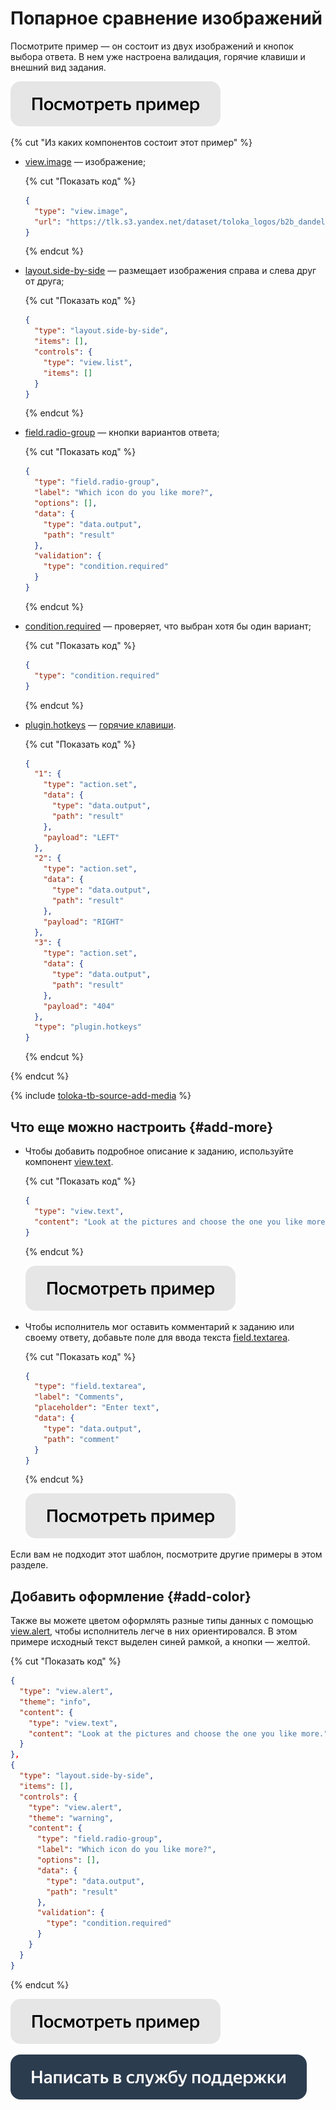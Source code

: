 # Попарное сравнение изображений

Посмотрите пример — он состоит из двух изображений и кнопок выбора ответа. В нем уже настроена валидация, горячие клавиши и внешний вид задания.

[![](../_images/buttons/view-example.svg)](https://ya.cc/t/tDog1HS73TUM4B)

{% cut "Из каких компонентов состоит этот пример" %}

- [view.image](../reference/view.image.md) — изображение;

  {% cut "Показать код" %}

  ```json
  {
    "type": "view.image",
    "url": "https://tlk.s3.yandex.net/dataset/toloka_logos/b2b_dandelion_icon.png"
  }
  ```

  {% endcut %}

- [layout.side-by-side](../reference/layout.side-by-side.md) — размещает изображения справа и слева друг от друга;

  {% cut "Показать код" %}

  ```json
  {
    "type": "layout.side-by-side",
    "items": [],
    "controls": {
      "type": "view.list",
      "items": []
    }
  }
  ```

  {% endcut %}

- [field.radio-group](../reference/field.radio-group.md) — кнопки вариантов ответа;

  {% cut "Показать код" %}

  ```json
  {
    "type": "field.radio-group",
    "label": "Which icon do you like more?",
    "options": [],
    "data": {
      "type": "data.output",
      "path": "result"
    },
    "validation": {
      "type": "condition.required"
    }
  }
  ```

  {% endcut %}

- [condition.required](../reference/condition.required.md) — проверяет, что выбран хотя бы один вариант;

  {% cut "Показать код" %}

  ```json
  {
    "type": "condition.required"
  }
  ```

  {% endcut %}

- [plugin.hotkeys](../reference/plugin.hotkeys.md) — [горячие клавиши](../best-practices/hotkeys.md).

  {% cut "Показать код" %}

  ```json
  {
    "1": {
      "type": "action.set",
      "data": {
        "type": "data.output",
        "path": "result"
      },
      "payload": "LEFT"
    },
    "2": {
      "type": "action.set",
      "data": {
        "type": "data.output",
        "path": "result"
      },
      "payload": "RIGHT"
    },
    "3": {
      "type": "action.set",
      "data": {
        "type": "data.output",
        "path": "result"
      },
      "payload": "404"
    },
    "type": "plugin.hotkeys"
  }
  ```

  {% endcut %}

{% endcut %}

{% include [toloka-tb-source-add-media](../_includes/toloka-tb-source/id-toloka-tb-source/add-media.md) %}

## Что еще можно настроить {#add-more}

- Чтобы добавить подробное описание к заданию, используйте компонент [view.text](../reference/view.text.md).

  {% cut "Показать код" %}

  ```json
  {
    "type": "view.text",
    "content": "Look at the pictures and choose the one you like more."
  }
  ```

  {% endcut %}

  [![](../_images/buttons/view-example.svg)](https://ya.cc/t/EosbIOF23TUN3V)

- Чтобы исполнитель мог оставить комментарий к заданию или своему ответу, добавьте поле для ввода текста [field.textarea](../reference/field.textarea.md).

  {% cut "Показать код" %}

  ```json
  {
    "type": "field.textarea",
    "label": "Comments",
    "placeholder": "Enter text",
    "data": {
      "type": "data.output",
      "path": "comment"
    }
  }
  ```

  {% endcut %}

  [![](../_images/buttons/view-example.svg)](https://ya.cc/t/IP_OifxG3TUbMm)

Если вам не подходит этот шаблон, посмотрите другие примеры в этом разделе.

## Добавить оформление {#add-color}

Также вы можете цветом оформлять разные типы данных с помощью [view.alert](../reference/view.alert.md), чтобы исполнитель легче в них ориентировался. В этом примере исходный текст выделен синей рамкой, а кнопки — желтой.

  {% cut "Показать код" %}

  ```json
  {
    "type": "view.alert",
    "theme": "info",
    "content": {
      "type": "view.text",
      "content": "Look at the pictures and choose the one you like more."
    }
  },
  {
    "type": "layout.side-by-side",
    "items": [],
    "controls": {
      "type": "view.alert",
      "theme": "warning",
      "content": {
        "type": "field.radio-group",
        "label": "Which icon do you like more?",
        "options": [],
        "data": {
          "type": "data.output",
          "path": "result"
        },
        "validation": {
          "type": "condition.required"
        }
      }
    }
  }
  ```

  {% endcut %}

  [![](../_images/buttons/view-example.svg)](https://ya.cc/t/jHaQHSZk3TUZcW)

[![image](../_images/buttons/contact-support.svg)](../concepts/support.md)